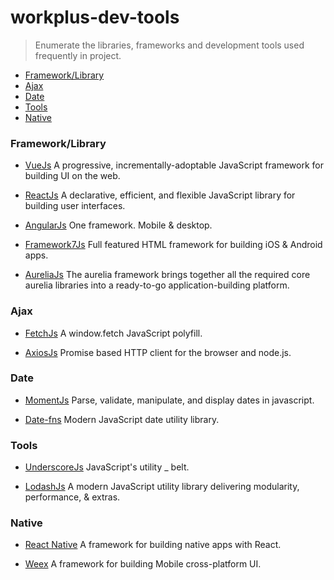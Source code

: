 # workplus-dev-tools

> Enumerate the libraries, frameworks and development tools used frequently in project.

* [Framework/Library](#frameworklibrary)
* [Ajax](#ajax)
* [Date](#date)
* [Tools](#tools)
* [Native](#native)

### Framework/Library

* [VueJs](https://github.com/vuejs/vue) A progressive, incrementally-adoptable JavaScript framework for building UI on the web.

* [ReactJs](https://github.com/facebook/react) A declarative, efficient, and flexible JavaScript library for building user interfaces.

* [AngularJs](https://github.com/angular/angular) One framework. Mobile & desktop.

* [Framework7Js](https://github.com/nolimits4web/Framework7) Full featured HTML framework for building iOS & Android apps.

* [AureliaJs](https://github.com/aurelia/framework) The aurelia framework brings together all the required core aurelia libraries into a ready-to-go application-building platform.

### Ajax

* [FetchJs](https://github.com/github/fetch) A window.fetch JavaScript polyfill.

* [AxiosJs](https://github.com/mzabriskie/axios) Promise based HTTP client for the browser and node.js.

### Date

* [MomentJs](https://github.com/moment/moment) Parse, validate, manipulate, and display dates in javascript.

* [Date-fns](https://github.com/date-fns/date-fns) Modern JavaScript date utility library.

### Tools

* [UnderscoreJs](https://github.com/jashkenas/underscore) JavaScript's utility _ belt.

* [LodashJs](https://github.com/lodash/lodash) A modern JavaScript utility library delivering modularity, performance, & extras. 

### Native

* [React Native](https://github.com/facebook/react-native) A framework for building native apps with React. 

* [Weex](https://github.com/alibaba/weex) A framework for building Mobile cross-platform UI.